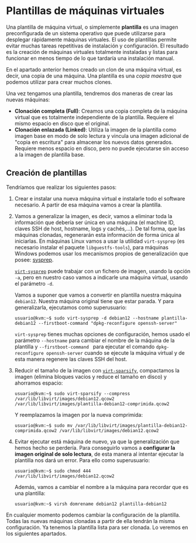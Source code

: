 # Plantillas de máquinas virtuales

Una plantilla de máquina virtual, o simplemente **plantilla** es una imagen preconfigurada de un sistema operativo que puede utilizarse para desplegar rápidamente máquinas virtuales. El uso de plantillas permite evitar muchas tareas repetitivas de instalación y configuración. El resultado es la creación de máquinas virtuales totalmente instaladas y listas para funcionar en menos tiempo de lo que tardaría una instalación manual.

En el apartado anterior hemos creado un clon de una máquina virtual, es decir, una copia de una máquina. Una plantilla es una *copia maestra* que podemos utilizar para crear muchos clones.

Una vez tengamos una plantilla, tendremos dos maneras de crear las nuevas máquinas:

* **Clonación completa (Full)**: Creamos una copia completa de la máquina virtual que es totalmente independiente de la plantilla. Requiere el mismo espacio en disco que el original.
* **Clonación enlazada (Linked)**: Utiliza la imagen de la plantilla como imagen base en modo de solo lectura y vincula una imagen adicional de "copia en escritura" para almacenar los nuevos datos generados. Requiere menos espacio en disco, pero no puede ejecutarse sin acceso a la imagen de plantilla base.

## Creación de plantillas

Tendríamos que realizar los siguientes pasos:

1. Crear e instalar una nueva máquina virtual e instalarle todo el software necesario. A partir de esa máquina vamos a crear la plantilla.
2. Vamos a generalizar la imagen, es decir, vamos a eliminar toda la información que debería ser única en una máquina (el machine ID, claves SSH de host, hostname, logs y cachés,...). De tal forma, que las máquinas clonadas, regenerarán esta información de forma única al iniciarlas. En máquinas Linux vamos a usar la utilidad `virt-sysprep` (es necesario instalar el paquete `libguestfs-tools`), para máquinas Windows podemos usar los mecanismos propios de generalización que posee: [sysprep](https://docs.microsoft.com/es-es/windows-hardware/manufacture/desktop/sysprep--generalize--a-windows-installation?view=windows-11).
    
    [`virt-sysprep`](https://libguestfs.org/virt-sysprep.1.html) puede trabajar con un fichero de imagen, usando la opción `-a`, pero en nuestro caso vamos a indicarle una máquina virtual, usando el parámetro `-d`.

    Vamos a suponer que vamos a convertir en plantilla nuestra máquina `debian12`. Nuestra máquina original tiene que estar parada. Y para generalizarla, ejecutamos como superusuario:

    ```
    usuario@kvm:~$ sudo virt-sysprep -d debian12 --hostname plantilla-debian12 --firstboot-command "dpkg-reconfigure openssh-server"
    ```

    `virt-sysprep` tienes muchas opciones de configuración, hemos usado el parámetro `--hostname` para cambiar el nombre de la máquina de la plantilla y `--firstboot-command ` para ejecutar el comando `dpkg-reconfigure openssh-server` cuando se ejecute la máquina virtual y de esta manera regenere las claves SSH del host.

3. Reducir el tamaño de la imagen con [`virt-sparsify`](https://libguestfs.org/virt-sparsify.1.html), compactamos la imagen (elimina bloques vacíos y reduce el tamaño en disco) y ahorramos espacio:

    ```
    usuario@kvm:~$ sudo virt-sparsify --compress /var/lib/libvirt/images/debian12.qcow2 /var/lib/libvirt/images/plantilla-debian12-comprimida.qcow2
    ```

    Y reemplazamos la imagen por la nueva comprimida:

    ```
    usuario@kvm:~$ sudo mv /var/lib/libvirt/images/plantilla-debian12-comprimida.qcow2 /var/lib/libvirt/images/debian12.qcow2
    ```

4. Evitar ejecutar está máquina de nuevo, ya que la generalización que hemos hecho se perdería. Para conseguirlo vamos a **configurar la imagen original de solo lectura**, de esta manera al intentar ejecutar la plantilla nos dará un error. Para ello como superusuario:

    ```
    usuario@kvm:~$ sudo chmod 444 /var/lib/libvirt/images/debian12.qcow2
    ```

    Además, vamos a cambiar el nombre a la máquina para recordar que es una plantilla:

    ```
    usuario@kvm:~$ virsh domrename debian12 plantilla-debian12
    ```

En cualquier momento podemos cambiar la configuración de la plantilla. Todas las nuevas máquinas clonadas a partir de ella tendrán la misma configuración. Ya tenemos la plantilla lista para ser clonada. Lo veremos en los siguientes apartados.
